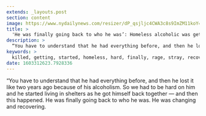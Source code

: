 ```yaml
--- 
extends: _layouts.post 
section: content 
image: https://www.nydailynews.com/resizer/dP_qsjljc4CWA3c8s9ImZM11koY=/1200x0/top/cloudfront-us-east-1.images.arcpublishing.com/tronc/Y3ENNRL7WBH5HPVLZ3YCHUCCJA.jpg 
title: > 
  'He was finally going back to who he was’: Homeless alcoholic was getting his life back together before he was killed by stray bullet sparked by Brooklyn road rage dispute 
description: > 
  “You have to understand that he had everything before, and then he lost it like two years ago because of his alcoholism.So we had to be hard on him and he started living in shelters as he got himself back together — and then this happened.He was finally going back to who he was.He was changing and recovering. 
keywords: > 
  killed, getting, started, homeless, hard, finally, rage, stray, recovering, living, road, happened, shelters, understand, lost, going, life, sparked 
date: 1603312623.7928336 
--- 
```

<div><p class=""> &#8220;You have to understand that he had everything before, and then he lost it like two years ago because of his alcoholism. So we had to be hard on him and he started living in shelters as he got himself back together &#8212; and then this happened. He was finally going back to who he was. He was changing and recovering.</p> </div>